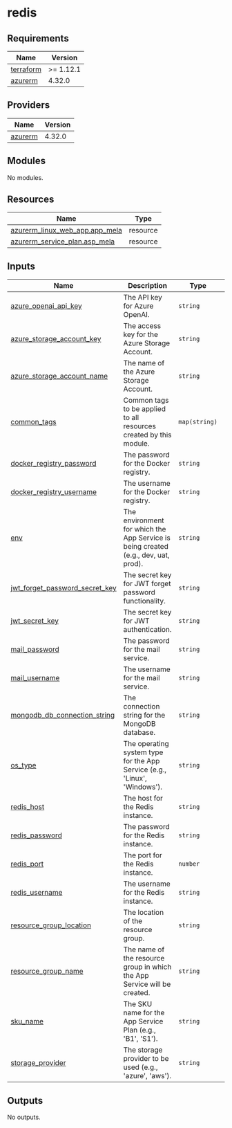 # redis

<!-- BEGIN_TF_DOCS -->
## Requirements

| Name | Version |
|------|---------|
| <a name="requirement_terraform"></a> [terraform](#requirement\_terraform) | >= 1.12.1 |
| <a name="requirement_azurerm"></a> [azurerm](#requirement\_azurerm) | 4.32.0 |

## Providers

| Name | Version |
|------|---------|
| <a name="provider_azurerm"></a> [azurerm](#provider\_azurerm) | 4.32.0 |

## Modules

No modules.

## Resources

| Name | Type |
|------|------|
| [azurerm_linux_web_app.app_mela](https://registry.terraform.io/providers/hashicorp/azurerm/4.32.0/docs/resources/linux_web_app) | resource |
| [azurerm_service_plan.asp_mela](https://registry.terraform.io/providers/hashicorp/azurerm/4.32.0/docs/resources/service_plan) | resource |

## Inputs

| Name | Description | Type | Default | Required |
|------|-------------|------|---------|:--------:|
| <a name="input_azure_openai_api_key"></a> [azure\_openai\_api\_key](#input\_azure\_openai\_api\_key) | The API key for Azure OpenAI. | `string` | n/a | yes |
| <a name="input_azure_storage_account_key"></a> [azure\_storage\_account\_key](#input\_azure\_storage\_account\_key) | The access key for the Azure Storage Account. | `string` | n/a | yes |
| <a name="input_azure_storage_account_name"></a> [azure\_storage\_account\_name](#input\_azure\_storage\_account\_name) | The name of the Azure Storage Account. | `string` | n/a | yes |
| <a name="input_common_tags"></a> [common\_tags](#input\_common\_tags) | Common tags to be applied to all resources created by this module. | `map(string)` | n/a | yes |
| <a name="input_docker_registry_password"></a> [docker\_registry\_password](#input\_docker\_registry\_password) | The password for the Docker registry. | `string` | n/a | yes |
| <a name="input_docker_registry_username"></a> [docker\_registry\_username](#input\_docker\_registry\_username) | The username for the Docker registry. | `string` | n/a | yes |
| <a name="input_env"></a> [env](#input\_env) | The environment for which the App Service is being created (e.g., dev, uat, prod). | `string` | n/a | yes |
| <a name="input_jwt_forget_password_secret_key"></a> [jwt\_forget\_password\_secret\_key](#input\_jwt\_forget\_password\_secret\_key) | The secret key for JWT forget password functionality. | `string` | n/a | yes |
| <a name="input_jwt_secret_key"></a> [jwt\_secret\_key](#input\_jwt\_secret\_key) | The secret key for JWT authentication. | `string` | n/a | yes |
| <a name="input_mail_password"></a> [mail\_password](#input\_mail\_password) | The password for the mail service. | `string` | n/a | yes |
| <a name="input_mail_username"></a> [mail\_username](#input\_mail\_username) | The username for the mail service. | `string` | n/a | yes |
| <a name="input_mongodb_db_connection_string"></a> [mongodb\_db\_connection\_string](#input\_mongodb\_db\_connection\_string) | The connection string for the MongoDB database. | `string` | n/a | yes |
| <a name="input_os_type"></a> [os\_type](#input\_os\_type) | The operating system type for the App Service (e.g., 'Linux', 'Windows'). | `string` | n/a | yes |
| <a name="input_redis_host"></a> [redis\_host](#input\_redis\_host) | The host for the Redis instance. | `string` | n/a | yes |
| <a name="input_redis_password"></a> [redis\_password](#input\_redis\_password) | The password for the Redis instance. | `string` | n/a | yes |
| <a name="input_redis_port"></a> [redis\_port](#input\_redis\_port) | The port for the Redis instance. | `number` | n/a | yes |
| <a name="input_redis_username"></a> [redis\_username](#input\_redis\_username) | The username for the Redis instance. | `string` | n/a | yes |
| <a name="input_resource_group_location"></a> [resource\_group\_location](#input\_resource\_group\_location) | The location of the resource group. | `string` | n/a | yes |
| <a name="input_resource_group_name"></a> [resource\_group\_name](#input\_resource\_group\_name) | The name of the resource group in which the App Service will be created. | `string` | n/a | yes |
| <a name="input_sku_name"></a> [sku\_name](#input\_sku\_name) | The SKU name for the App Service Plan (e.g., 'B1', 'S1'). | `string` | n/a | yes |
| <a name="input_storage_provider"></a> [storage\_provider](#input\_storage\_provider) | The storage provider to be used (e.g., 'azure', 'aws'). | `string` | n/a | yes |

## Outputs

No outputs.
<!-- END_TF_DOCS -->
